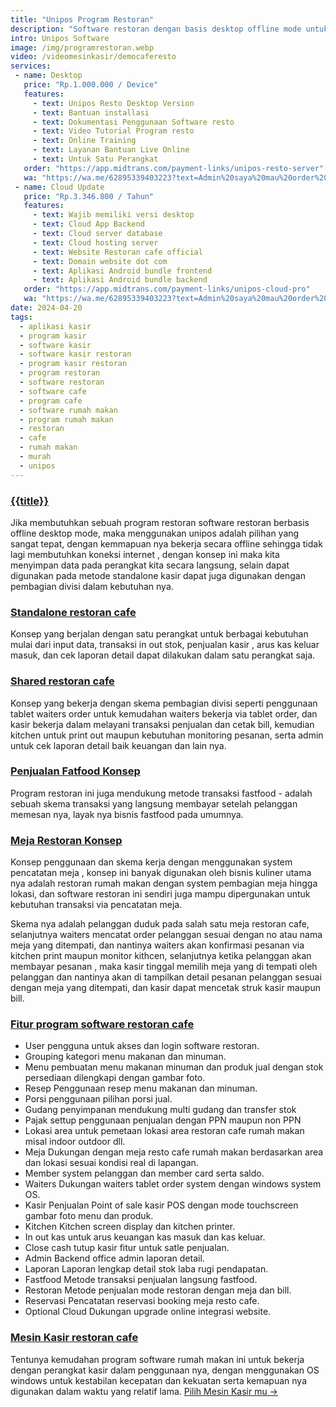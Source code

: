 ```yaml
---
title: "Unipos Program Restoran"
description: "Software restoran dengan basis desktop offline mode untuk menunjang bisnis usaha restoran cafe rumah makan kuliner mu."
intro: Unipos Software
image: /img/programrestoran.webp
video: /videomesinkasir/democaferesto
services:
 - name: Desktop
   price: "Rp.1.000.000 / Device"
   features: 
     - text: Unipos Resto Desktop Version
     - text: Bantuan installasi
     - text: Dokumentasi Penggunaan Software resto
     - text: Video Tutorial Program resto
     - text: Online Training
     - text: Layanan Bantuan Live Online
     - text: Untuk Satu Perangkat
   order: "https://app.midtrans.com/payment-links/unipos-resto-server"
   wa: "https://wa.me/62895339403223?text=Admin%20saya%20mau%20order%20Unipos%20desktop%20%0ANama/Usaha%20%3A%0AAlamat%20%3A%0APaket%20Versi%20%3A%20Desktop%0APrice%20%3A%20Rp.1.000.000%0APembayaran%20via%20%3A%0ABCA%20181884109%20Suci%20Chanifah%0A%0Atolong%20diproses%20pesanan%20saya"
 - name: Cloud Update
   price: "Rp.3.346.800 / Tahun"
   features: 
     - text: Wajib memiliki versi desktop
     - text: Cloud App Backend
     - text: Cloud server database
     - text: Cloud hosting server
     - text: Website Restoran cafe official
     - text: Domain website dot com 
     - text: Aplikasi Android bundle frontend
     - text: Aplikasi Android bundle backend
   order: "https://app.midtrans.com/payment-links/unipos-cloud-pro"
   wa: "https://wa.me/62895339403223?text=Admin%20saya%20mau%20order%20Unipos%20Cloud%20%0ANama/Usaha%20%3A%0AAlamat%20%3A%0APaket%20Versi%20%3A%20Cloud%0APrice%20%3A%20Rp.3.346.800%0APembayaran%20via%20%3A%0ABCA%20181884109%20Suci%20Chanifah%0A%0Atolong%20diproses%20pesanan%20saya"
date: 2024-04-20
tags:
  - aplikasi kasir
  - program kasir
  - software kasir
  - software kasir restoran
  - program kasir restoran
  - program restoran
  - software restoran
  - software cafe
  - program cafe
  - software rumah makan
  - program rumah makan
  - restoran
  - cafe
  - rumah makan
  - murah
  - unipos
---
```


### [{{title}}]({{page.url}})

Jika membutuhkan sebuah program restoran software restoran berbasis offline desktop mode, maka menggunakan unipos adalah pilihan yang sangat tepat, dengan kemmapuan nya bekerja secara offline sehingga tidak lagi membutuhkan koneksi internet , dengan konsep ini maka kita menyimpan data pada perangkat kita secara langsung, selain dapat digunakan pada metode standalone kasir dapat juga digunakan dengan pembagian divisi dalam kebutuhan nya.

### [Standalone restoran cafe]({{page.url}})

Konsep yang berjalan dengan satu perangkat untuk berbagai kebutuhan mulai dari input data, transaksi in out stok, penjualan kasir , arus kas keluar masuk, dan cek laporan detail dapat dilakukan dalam satu perangkat saja.

### [Shared restoran cafe]({{page.url}})

Konsep yang bekerja dengan skema pembagian divisi seperti penggunaan tablet waiters order untuk kemudahan waiters bekerja via tablet order, dan kasir bekerja dalam melayani transaksi penjualan dan cetak bill, kemudian kitchen untuk print out maupun kebutuhan monitoring pesanan, serta admin untuk cek laporan detail baik keuangan dan lain nya.

### [Penjualan Fatfood Konsep]({{page.url}})

Program restoran ini juga mendukung metode transaksi fastfood - adalah sebuah skema transaksi yang langsung membayar setelah pelanggan memesan nya, layak nya bisnis fastfood pada umumnya.

### [Meja Restoran Konsep]({{page.url}})

Konsep penggunaan dan skema kerja dengan menggunakan system pencatatan meja , konsep ini banyak digunakan oleh bisnis kuliner utama nya adalah restoran rumah makan dengan system pembagian meja hingga lokasi, dan software restoran ini sendiri juga mampu dipergunakan untuk kebutuhan transaksi via pencatatan meja.

Skema nya adalah pelanggan duduk pada salah satu meja restoran cafe, selanjutnya waiters mencatat order pelanggan sesuai dengan no atau nama meja yang ditempati, dan nantinya waiters akan konfirmasi pesanan via kitchen print maupun monitor kithcen, selanjutnya ketika pelanggan akan membayar pesanan , maka kasir tinggal memilih meja yang di tempati oleh pelanggan dan nantinya akan di tampilkan detail pesanan pelanggan sesuai dengan meja yang ditempati, dan kasir dapat mencetak struk kasir maupun bill.

### [Fitur program software restoran cafe]({{page.url}})

+ User pengguna untuk akses dan login software restoran.
+ Grouping kategori menu makanan dan minuman.
+ Menu pembuatan menu makanan minuman dan produk jual dengan stok persediaan dilengkapi dengan gambar foto.
+ Resep Penggunaan resep menu makanan dan minuman.
+ Porsi penggunaan pilihan porsi jual.
+ Gudang penyimpanan mendukung multi gudang dan transfer stok
+ Pajak settup penggunaan penjualan dengan PPN maupun non PPN
+ Lokasi area untuk pemetaan lokasi area restoran cafe rumah makan misal indoor outdoor dll.
+ Meja Dukungan dengan meja resto cafe rumah makan berdasarkan area dan lokasi sesuai kondisi real di lapangan.
+ Member system pelanggan dan member card serta saldo.
+ Waiters Dukungan waiters tablet order system dengan windows system OS.
+ Kasir Penjualan Point of sale kasir POS dengan mode touchscreen gambar foto menu dan produk.
+ Kitchen Kitchen screen display dan kitchen printer.
+ In out kas untuk arus keuangan kas masuk dan kas keluar.
+ Close cash tutup kasir fitur untuk satle penjualan.
+ Admin Backend office admin laporan detail.
+ Laporan Laporan lengkap detail stok laba rugi pendapatan.
+ Fastfood Metode transaksi penjualan langsung fastfood.
+ Restoran Metode penjualan mode restoran dengan meja dan bill.
+ Reservasi Pencatatan reservasi booking meja resto cafe.
+ Optional Cloud Dukungan upgrade online integrasi website.

### [Mesin Kasir restoran cafe]({{page.url}})

Tentunya kemudahan program software rumah makan ini untuk bekerja dengan perangkat kasir dalam penggunaan nya, dengan menggunakan OS windows untuk kestabilan kecepatan dan kekuatan serta kemapuan nya digunakan dalam waktu yang relatif lama. [Pilih Mesin Kasir mu →](/mesinkasir)
